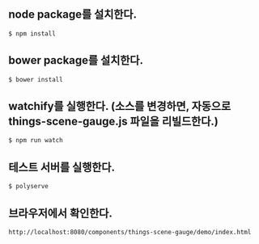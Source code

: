## node package를 설치한다.
```$ npm install```

## bower package를 설치한다.
```$ bower install```

## watchify를 실행한다. (소스를 변경하면, 자동으로 things-scene-gauge.js 파일을 리빌드한다.)
```$ npm run watch```

## 테스트 서버를 실행한다.
```$ polyserve```

## 브라우저에서 확인한다.

```http://localhost:8080/components/things-scene-gauge/demo/index.html```

